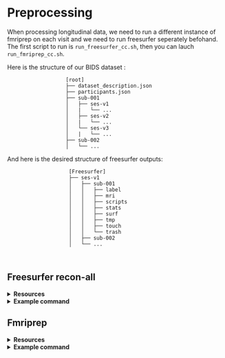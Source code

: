 # Preprocessing

When processing longitudinal data, we need to run a different instance of fmriprep on each visit and we need to run freesurfer seperately befohand. The first script to run is `run_freesurfer_cc.sh`, then you can lauch `run_fmriprep_cc.sh`.

Here is the structure of our BIDS dataset :
```
                   [root]
                   ├── dataset_description.json
                   ├── participants.json
                   ├── sub-001
                   │   ├── ses-v1
                   │   |   └── ...
                   │   ├── ses-v2
                   │   |   └── ...
                   │   └── ses-v3
                   │   |   └── ...
                   ├── sub-002
                   │   └── ...

```

And here is the desired structure of freesurfer outputs:

```
                    [Freesurfer]
                    ├── ses-v1
                    │   ├── sub-001
                    │   │   ├── label
                    │   │   ├── mri
                    │   │   ├── scripts
                    │   │   ├── stats
                    │   │   ├── surf
                    │   │   ├── tmp
                    │   │   ├── touch
                    │   │   └── trash
                    │   ├── sub-002
                    │   └── ...

    
```

## Freesurfer recon-all


<details><summary><b>Resources</b></summary>

- [recon-all wiki](https://surfer.nmr.mgh.harvard.edu/fswiki/recon-all)
- [Freesurfer docker image](https://hub.docker.com/r/freesurfer/freesurfer)

</details>

<details><summary><b>Example command</b></summary>
  
```bash
bash /home/ludoal/scratch/ChronicPainfMRI/preprocessing/run_freesurfer_cc.sh 
```
</details>



## Fmriprep

<details><summary><b>Resources</b></summary>

</details>

<details><summary><b>Example command</b></summary>

```bash 
sbatch /home/ludoal/scratch/ChronicPainfMRI/preprocessing/run_fmriprep_cc.sh
```

</details>


